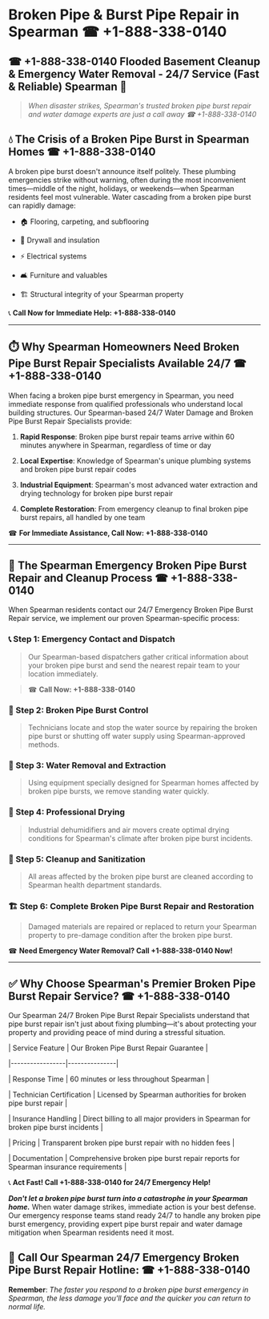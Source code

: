 # Broken Pipe & Burst Pipe Repair in Spearman ☎ +1-888-338-0140  
## ☎ +1-888-338-0140 Flooded Basement Cleanup & Emergency Water Removal - 24/7 Service (Fast & Reliable) Spearman 🚨  

> *When disaster strikes, Spearman's trusted broken pipe burst repair and water damage experts are just a call away ☎ +1-888-338-0140*  

## 💧 The Crisis of a Broken Pipe Burst in Spearman Homes ☎ +1-888-338-0140  

A broken pipe burst doesn't announce itself politely. These plumbing emergencies strike without warning, often during the most inconvenient times—middle of the night, holidays, or weekends—when Spearman residents feel most vulnerable. Water cascading from a broken pipe burst can rapidly damage:  

* 🏠 Flooring, carpeting, and subflooring  
* 🧱 Drywall and insulation  
* ⚡ Electrical systems  
* 🛋️ Furniture and valuables  
* 🏗️ Structural integrity of your Spearman property  

📞 **Call Now for Immediate Help: +1-888-338-0140**  

---  

## ⏱️ Why Spearman Homeowners Need Broken Pipe Burst Repair Specialists Available 24/7 ☎ +1-888-338-0140  

When facing a broken pipe burst emergency in Spearman, you need immediate response from qualified professionals who understand local building structures. Our Spearman-based 24/7 Water Damage and Broken Pipe Burst Repair Specialists provide:  

1. **Rapid Response**: Broken pipe burst repair teams arrive within 60 minutes anywhere in Spearman, regardless of time or day  
2. **Local Expertise**: Knowledge of Spearman's unique plumbing systems and broken pipe burst repair codes  
3. **Industrial Equipment**: Spearman's most advanced water extraction and drying technology for broken pipe burst repair  
4. **Complete Restoration**: From emergency cleanup to final broken pipe burst repairs, all handled by one team  

☎ **For Immediate Assistance, Call Now: +1-888-338-0140**  

---  

## 🔧 The Spearman Emergency Broken Pipe Burst Repair and Cleanup Process ☎ +1-888-338-0140  

When Spearman residents contact our 24/7 Emergency Broken Pipe Burst Repair service, we implement our proven Spearman-specific process:  

### 📞 Step 1: Emergency Contact and Dispatch  
> Our Spearman-based dispatchers gather critical information about your broken pipe burst and send the nearest repair team to your location immediately.  
> ☎ **Call Now: +1-888-338-0140**  

### 🚿 Step 2: Broken Pipe Burst Control  
> Technicians locate and stop the water source by repairing the broken pipe burst or shutting off water supply using Spearman-approved methods.  

### 🌊 Step 3: Water Removal and Extraction  
> Using equipment specially designed for Spearman homes affected by broken pipe bursts, we remove standing water quickly.  

### 💨 Step 4: Professional Drying  
> Industrial dehumidifiers and air movers create optimal drying conditions for Spearman's climate after broken pipe burst incidents.  

### 🧼 Step 5: Cleanup and Sanitization  
> All areas affected by the broken pipe burst are cleaned according to Spearman health department standards.  

### 🏗️ Step 6: Complete Broken Pipe Burst Repair and Restoration  
> Damaged materials are repaired or replaced to return your Spearman property to pre-damage condition after the broken pipe burst.  

☎ **Need Emergency Water Removal? Call +1-888-338-0140 Now!**  

---  

## ✅ Why Choose Spearman's Premier Broken Pipe Burst Repair Service? ☎ +1-888-338-0140  

Our Spearman 24/7 Broken Pipe Burst Repair Specialists understand that pipe burst repair isn't just about fixing plumbing—it's about protecting your property and providing peace of mind during a stressful situation.  

| Service Feature | Our Broken Pipe Burst Repair Guarantee |  
|-----------------|---------------|  
| Response Time | 60 minutes or less throughout Spearman |  
| Technician Certification | Licensed by Spearman authorities for broken pipe burst repair |  
| Insurance Handling | Direct billing to all major providers in Spearman for broken pipe burst incidents |  
| Pricing | Transparent broken pipe burst repair with no hidden fees |  
| Documentation | Comprehensive broken pipe burst repair reports for Spearman insurance requirements |  

📞 **Act Fast! Call +1-888-338-0140 for 24/7 Emergency Help!**  

***Don't let a broken pipe burst turn into a catastrophe in your Spearman home.*** When water damage strikes, immediate action is your best defense. Our emergency response teams stand ready 24/7 to handle any broken pipe burst emergency, providing expert pipe burst repair and water damage mitigation when Spearman residents need it most.  

## 📱 Call Our Spearman 24/7 Emergency Broken Pipe Burst Repair Hotline: ☎ +1-888-338-0140  

**Remember**: *The faster you respond to a broken pipe burst emergency in Spearman, the less damage you'll face and the quicker you can return to normal life.*